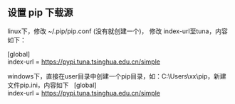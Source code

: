 ## 设置 pip 下载源

linux下，修改 ~/.pip/pip.conf (没有就创建一个)， 修改 index-url至tuna，内容如下：

[global]<br />
index-url = https://pypi.tuna.tsinghua.edu.cn/simple

windows下，直接在user目录中创建一个pip目录，如：C:\Users\xx\pip，新建文件pip.ini，内容如下
 
[global]<br/>
index-url = https://pypi.tuna.tsinghua.edu.cn/simple 

